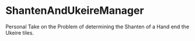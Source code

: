 # ShantenAndUkeireManager

Personal Take on the Problem of determining the Shanten of a Hand end the Ukeire tiles.
